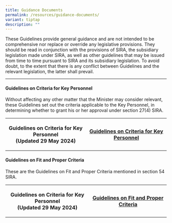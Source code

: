 ```yaml
---
title: Guidance Documents
permalink: /resources/guidance-documents/
variant: tiptap
description: ""
---
```

<p>These Guidelines provide general guidance and are not intended to be comprehensive
nor replace or override any legislative provisions. They should be read
in conjunction with the provisions of SIRA, the subsidiary legislation
made under SIRA, as well as other guidelines that may be issued from time
to time pursuant to SIRA and its subsidiary legislation. To avoid doubt,
to the extent that there is any conflict between Guidelines and the relevant
legislation, the latter shall prevail.</p>
<hr>
<h4><strong>Guidelines on Criteria for Key Personnel</strong></h4>
<p>Without affecting any other matter that the Minister may consider relevant,
these Guidelines set out the criteria applicable to the Key Personnel,
in determining whether to grant his or her approval under section 27(4)
SIRA.</p>
<table style="minWidth: 50px">
<colgroup>
<col>
<col>
</colgroup>
<tbody>
<tr>
<th rowspan="1" colspan="1">
<p>Guidelines on Criteria for Key Personnel
<br>(Updated 29 May 2024)</p>
</th>
<th rowspan="1" colspan="1">
<p><a href="/files/Guidelines_on_Criteria_for_Key_Personnel.pdf" rel="noopener noreferrer nofollow" target="_blank">Guidelines on Criteria for Key Personnel</a>
</p>
</th>
</tr>
</tbody>
</table>
<h4><strong>Guidelines on Fit and Proper Criteria</strong></h4>
<p>These are the Guidelines on Fit and Proper Criteria mentioned in section
54 SIRA.</p>
<table style="minWidth: 50px">
<colgroup>
<col>
<col>
</colgroup>
<tbody>
<tr>
<th rowspan="1" colspan="1">
<p>Guidelines on Criteria for Key Personnel
<br>(Updated 29 May 2024)</p>
</th>
<th rowspan="1" colspan="1">
<p><a href="/files/Guidelines_on_Fit_and_Proper_Criteria.pdf" rel="noopener noreferrer nofollow" target="_blank">Guidelines on Fit and Proper Criteria</a>
</p>
</th>
</tr>
</tbody>
</table>
<h4></h4>
<p></p>